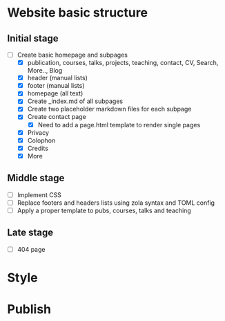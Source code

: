 # Website basic structure

## Initial stage

- [ ] Create basic homepage and subpages
  - [x] publication, courses, talks, projects, teaching, contact, CV, Search, More.., Blog
  - [x] header (manual lists)
  - [x] footer (manual lists)
  - [x] homepage (all text)
  - [x] Create _index.md of all subpages
  - [x] Create two placeholder markdown files for each subpage
  - [x] Create contact page
    - [x] Need to add a page.html template to render single pages
  - [x] Privacy
  - [x] Colophon
  - [x] Credits
  - [x] More

## Middle stage

- [ ] Implement CSS
- [ ] Replace footers and headers lists using zola syntax and TOML config
- [ ] Apply a proper template to pubs, courses, talks and teaching

## Late stage

- [ ] 404 page

# Style

# Publish